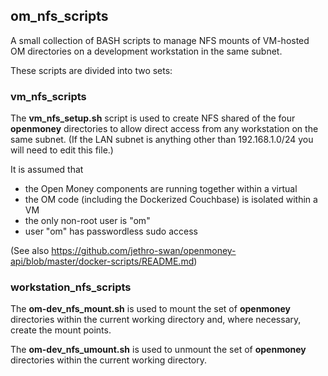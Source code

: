 ## om_nfs_scripts

A small collection of BASH scripts to manage NFS mounts of VM-hosted OM directories on a development workstation in the same subnet.

These scripts are divided into two sets:

### vm_nfs_scripts

The **vm_nfs_setup.sh** script is used to create NFS shared of the four **openmoney** directories to allow direct access from 
any workstation on the same subnet. (If the LAN subnet is anything other than 192.168.1.0/24 you will need to edit this file.)

It is assumed that
- the Open Money components are running together within a virtual 
- the OM code (including the Dockerized Couchbase) is isolated within a VM 
- the only non-root user is "om"
- user "om" has passwordless sudo access

(See also https://github.com/jethro-swan/openmoney-api/blob/master/docker-scripts/README.md)

### workstation_nfs_scripts

The **om-dev_nfs_mount.sh** is used to mount the set of **openmoney** directories within the current working directory and, where necessary, create the mount points.

The **om-dev_nfs_umount.sh** is used to unmount the set of **openmoney** directories within the current working directory.
